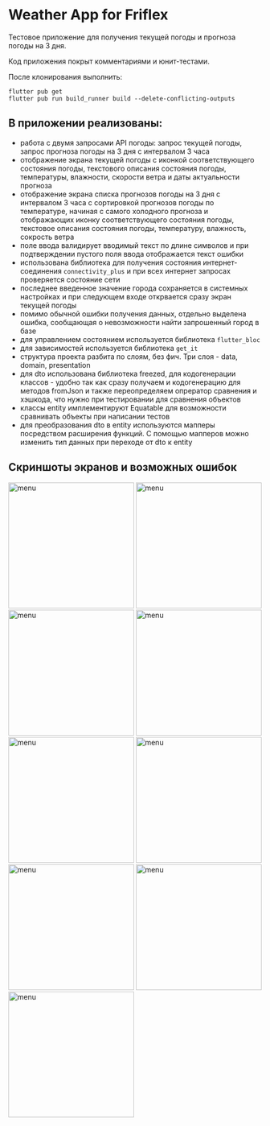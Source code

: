 # Weather App for Friflex
Тестовое приложение для получения текущей погоды и прогноза погоды на 3 дня.   

Код приложения покрыт комментариями и юнит-тестами.

После клонирования выполнить: 
```
flutter pub get
flutter pub run build_runner build --delete-conflicting-outputs
```

## В приложении реализованы:
- работа с двумя запросами API погоды: запрос текущей погоды, запрос прогноза погоды на 3 дня с интервалом 3 часа
- отображение экрана текущей погоды с иконкой соответствующего состояния погоды, текстового описания состояния погоды, температуры, влажности, скорости ветра и даты актуальности прогноза
- отображение экрана списка прогнозов погоды на 3 дня с интервалом 3 часа с сортировкой прогнозов погоды по температуре, начиная с самого холодного прогноза и отображающих иконку соответствующего состояния погоды, текстовое описания состояния погоды, температуру, влажность, сокрость ветра
- поле ввода валидирует вводимый текст по длине символов и при подтверждении пустого поля ввода отображается текст ошибки
- использована библиотека для получения состояния интернет-соединения `connectivity_plus` и при всех интернет запросах проверяется состояние сети
- последнее введенное значение города сохраняется в системных настройках и при следующем входе открвается сразу экран текущей погоды
- помимо обычной ошибки получения данных, отдельно выделена ошибка, сообщающая о невозможности найти запрошенный город в базе
- для управлением состоянием используется библиотека `flutter_bloc`
- для зависимостей используется библиотека `get_it`
- структура проекта разбита по слоям, без фич. Три слоя - data, domain, presentation
- для dto использована библиотека freezed, для кодогенерации классов - удобно так как сразу получаем и кодогенерацию для методов fromJson и также переопределяем 
опрератор сравнения и хэшкода, что нужно при тестировании для сравнения объектов
- классы entity имплементируют Equatable для возможности сравнивать объекты при написании тестов
- для преобразования dto в entity используются мапперы посредством расширения функций. С помощью мапперов можно изменить тип данных при переходе от dto к entity    

## Скриншоты экранов и возможных ошибок  

<img width="250" alt="menu" src="https://user-images.githubusercontent.com/30658712/182982645-30fef464-af55-48b3-b7d7-7d399ad8b30f.png"> <img width="250" alt="menu" src="https://user-images.githubusercontent.com/30658712/182982650-3cddeab6-404e-41f8-9925-c1355f5b0baf.png"> <img width="250" alt="menu" src="https://user-images.githubusercontent.com/30658712/182982739-adb5c18f-d4c6-456a-978b-7dd4a9ac2afb.png"> <img width="250" alt="menu" src="https://user-images.githubusercontent.com/30658712/182983247-9c994d0e-3921-443f-9cd5-41e68c347bc0.png"> 
<img width="250" alt="menu" src="https://user-images.githubusercontent.com/30658712/183085612-967cce4f-c761-46f8-bfa6-3a6680ba962a.png"> 
<img width="250" alt="menu" src="https://user-images.githubusercontent.com/30658712/183085692-875e3930-b5b7-4296-a389-e966fd36a4b3.png"> 
<img width="250" alt="menu" src="https://user-images.githubusercontent.com/30658712/183085537-162918ab-cd44-4f89-965c-454661b885bc.png"> 
<img width="250" alt="menu" src="https://user-images.githubusercontent.com/30658712/183085478-7b14f2a8-cf84-473e-a579-5101aade23eb.png"> 
<img width="250" alt="menu" src="https://user-images.githubusercontent.com/30658712/183085393-79b90de5-6a5e-4bba-9032-a2c7835ef35d.png"> 
